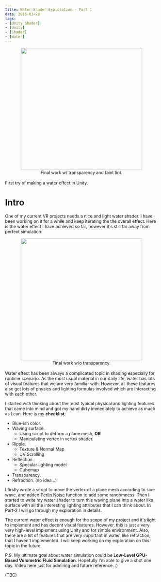 ```yaml
---
title: Water Shader Exploration - Part 1
date: 2016-03-28
tags:
- [Unity Shader]
- [Unity]
- [Shader]
- [Water]
---
```

<!-- ![]({{ site.url }}/images/water2.gif) -->
<img src="{{ site.url }}/images/water2_optimized.gif" width="400" height="400" style="display:block; margin:auto;">
<figcaption style="text-align: center;">Final work w/ transparency and faint tint. </figcaption>
<br />
First try of making a water effect in Unity.

# Intro

One of my current VR projects needs a nice and light water shader. I have been working on it for a while and keep iterating the the overall effect. Here is the water effect I have achieved so far, however it's still far away from perfect simulation:

<img src="{{ site.url }}/images/water0.gif" width="400" height="400" style="display:block; margin:auto;">
<figcaption style="text-align: center;">Final work w/o transparency.</figcaption>
<br />
Water effect has been always a complicated topic in shading especially for runtime scenario. As the most usual material in our daily life, water has lots of visual features that we are very familiar with. However, all these features also got lots of physics and lighting formulas involved which are interacting with each other.

I started with thinking about the most typical physical and lighting features that came into mind and got my hand dirty immediately to achieve as much as I can. Here is my **checklist**:

* Blue-ish color.
* Waving surface.
  + Using script to deform a plane mesh, **OR**
  + Manipulating vertex in vertex shader.
* Ripple.
  + Texture & Normal Map
  + UV Scrolling
* Reflection.
  + Specular lighting model
  + Cubemap
* Transparency.
* Refraction. (no idea...)

I firstly wrote a script to move the vertex of a plane mesh according to sine wave, and added [Perlin Noise](http://docs.unity3d.com/ScriptReference/Mathf.PerlinNoise.html) function to add some randomness. Then I started to write my water shader to turn this waving plane into a water like surface with all the interesting lighting attributes that I can think about. In Part-2 I will go through my exploration in details.

<!-- <img src="{{ site.url }}/images/water1.gif" width="400" height="400" style="display:block; margin:auto;">
<figcaption style="text-align: center;">Final work w/o transparency.</figcaption> -->

<!-- <img src="{{ site.url }}/images/water2.gif" width="400" height="400" style="display:block; margin:auto;">
<figcaption style="text-align: center;">Final work w/ transparency and faint tint and BUNNY!</figcaption> -->

The current water effect is enough for the scope of my project and it's light to implement and has decent visual features. However, this is just a very very high-level implement using Unity and for simple environment. Also, there are a lot of features that are very important in water, like refraction, that I haven't implemented. I will keep working on my exploration on this topic in the future.

P.S. My ultimate goal about water simulation could be **Low-Level GPU-Based Volumetric Fluid Simulation**. Hopefully I'm able to give a shot one day. Video here just for admiring and future reference. :)

<!--
<iframe src="https://player.vimeo.com/video/87050516?autoplay=1&loop=1&title=0&byline=0&portrait=0" width="500" height="281" frameborder="0" webkitallowfullscreen mozallowfullscreen allowfullscreen></iframe>
<p><a href="https://vimeo.com/87050516">PIC/FLIP Simulator Dam Break Test- Final Render</a> from <a href="https://vimeo.com/user3522674">Yining Karl Li</a> on <a href="https://vimeo.com">Vimeo</a>.</p>
-->

(TBC)
